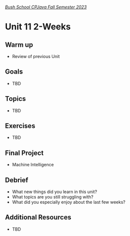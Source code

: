 [_Bush School CPJava Fall Semester 2023_](https://chandrunarayan.github.io/cpjava/)

# Unit 11 2-Weeks

## Warm up
* Review of previous Unit

## Goals
* TBD

## Topics
* TBD

## Exercises
* TBD


## Final Project
* Machine Intelligence

## Debrief
* What new things did you learn in this unit?
* What topics are you still struggling with?
* What did you especially enjoy about the last few weeks?

## Additional Resources
* TBD
